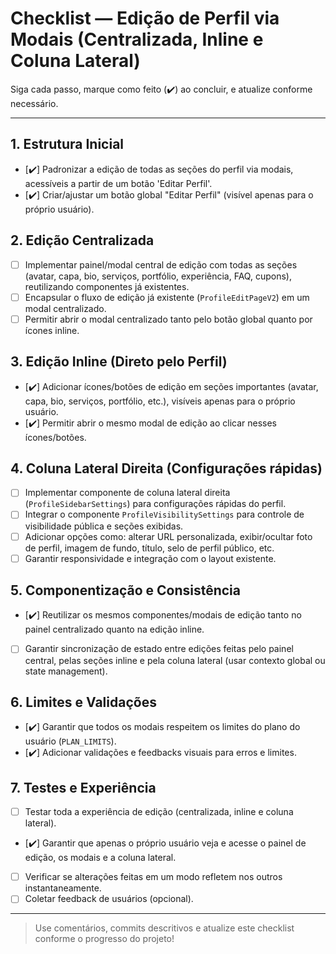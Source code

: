 # Checklist — Edição de Perfil via Modais (Centralizada, Inline e Coluna Lateral)

Siga cada passo, marque como feito (✔️) ao concluir, e atualize conforme necessário.

---

## 1. Estrutura Inicial
- [✔️] Padronizar a edição de todas as seções do perfil via modais, acessíveis a partir de um botão 'Editar Perfil'.
- [✔️] Criar/ajustar um botão global "Editar Perfil" (visível apenas para o próprio usuário).

## 2. Edição Centralizada
- [ ] Implementar painel/modal central de edição com todas as seções (avatar, capa, bio, serviços, portfólio, experiência, FAQ, cupons), reutilizando componentes já existentes.
- [ ] Encapsular o fluxo de edição já existente (`ProfileEditPageV2`) em um modal centralizado.
- [ ] Permitir abrir o modal centralizado tanto pelo botão global quanto por ícones inline.

## 3. Edição Inline (Direto pelo Perfil)
- [✔️] Adicionar ícones/botões de edição em seções importantes (avatar, capa, bio, serviços, portfólio, etc.), visíveis apenas para o próprio usuário.
- [✔️] Permitir abrir o mesmo modal de edição ao clicar nesses ícones/botões.

## 4. Coluna Lateral Direita (Configurações rápidas)
- [ ] Implementar componente de coluna lateral direita (`ProfileSidebarSettings`) para configurações rápidas do perfil.
- [ ] Integrar o componente `ProfileVisibilitySettings` para controle de visibilidade pública e seções exibidas.
- [ ] Adicionar opções como: alterar URL personalizada, exibir/ocultar foto de perfil, imagem de fundo, título, selo de perfil público, etc.
- [ ] Garantir responsividade e integração com o layout existente.

## 5. Componentização e Consistência
- [✔️] Reutilizar os mesmos componentes/modais de edição tanto no painel centralizado quanto na edição inline.
- [ ] Garantir sincronização de estado entre edições feitas pelo painel central, pelas seções inline e pela coluna lateral (usar contexto global ou state management).

## 6. Limites e Validações
- [✔️] Garantir que todos os modais respeitem os limites do plano do usuário (`PLAN_LIMITS`).
- [✔️] Adicionar validações e feedbacks visuais para erros e limites.

## 7. Testes e Experiência
- [ ] Testar toda a experiência de edição (centralizada, inline e coluna lateral).
- [✔️] Garantir que apenas o próprio usuário veja e acesse o painel de edição, os modais e a coluna lateral.
- [ ] Verificar se alterações feitas em um modo refletem nos outros instantaneamente.
- [ ] Coletar feedback de usuários (opcional).

---

> Use comentários, commits descritivos e atualize este checklist conforme o progresso do projeto! 